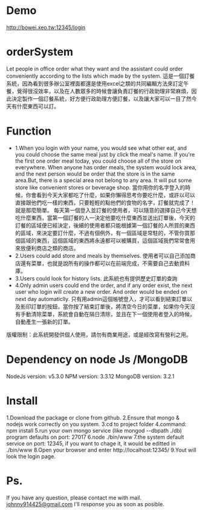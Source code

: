 # Demo
http://bowei.xeo.tw:12345/login
# orderSystem
Let people in office order what they want and the assistant could order conveniently according to the lists which made by the system.
這是一個訂餐系統，因為看到很多辦公室裡面都還是使用excel之類的共同編輯方法來訂定午餐，覺得很沒效率，以及在人數眾多的時候會讓負責訂餐的行政助理非常麻煩，因此決定製作一個訂餐系統，好方便行政助理方便訂餐，以及讓大家可以一目了然今天有什麼東西可以訂。
# Function
- 1.When you login with your name, you would see what other eat, and you could choose the same meal just by click the meal's name. If you're the first one order meal today, you could choose all of the store on everywhere. When anyone has order meals, the system would lock area, and the next person would be order that the store is in the same area.But, there is a special area not belong to any area. It will put some store like convenient stores or beverage shop.
當你用你的名字登入的時候，你會看到今天大家都吃了什麼，如果你懶得思考你要吃什麼，或許以可以直接跟他們吃一樣的東西，只要輕輕的點他們的食物的名字，訂餐就完成了！ 就是那麼簡單。
每天第一個登入並訂餐的使用者，可以隨意的選擇自己今天想吃什麼東西，當第一個訂餐的人一決定他要吃什麼東西並送出訂單後，今天的訂餐的區域便已經決定，後續的使用者都只能根據第一個訂餐的人所買的東西的區域，來決定要訂什麼，不過有個例外，有一個區域是常駐的，不管你買那個區域的東西，這個區域的東西將永遠都可以被購買，這個區域我們常常會用來放便利商店之類的商店。
- 2.Users could add store and meals by themselves.
使用者可以自己添加商店還有菜單，也就是說所有的操作都可以在前端完成，不需要自己去動資料庫。
- 3.Users could look for history lists.
此系統也有提供歷史訂單的查詢
- 4.Only admin users could end the order, and if any order exist, the next user who login will create a new order. And order would be ended on next day automaticlly.
只有用admin這個帳號登入，才可以看到結束訂單以及影印訂單的按鈕，當你按了結束訂單後，將清空今日的菜單，如果你今天沒有手動清除菜單，系統會自動在隔日清除，並且在下一個使用者登入的時候，自動產生一張新的訂單。

版權限制：此系統開發供個人使用，請勿有商業用途，或是經改寫有營利之用。

# Dependency on node Js /MongoDB
NodeJs version: v5.3.0
NPM version: 3.3.12
MongoDB version: 3.2.1
# Install
1.Download the package or clone from github.
2.Ensure that mongo & nodejs work correctly on you system.
3.cd to project folder 
4.command: npm install
5.run your own mongo service (like mongod --dbpath ./db) program defaults on port: 27017
6.node ./bin/www 
7.the system default service on port: 12345, if you want to chage it, it would be editted in ./bin/www
8.Open your browser and enter http://localhost:12345/ 
9.Yout will look the login page.

# Ps.
If you have any question, please contact me with mail.
johnny914425@gmail.com
I'll response you as soon as posible.
